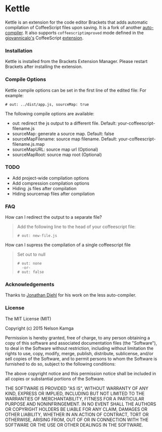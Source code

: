 # Kettle

Kettle is an extension for the code editor Brackets that adds automatic compilation of CoffeeScript files upon saving.
It is a fork of another [auto-compiler](https://github.com/jdiehl/brackets-less-autocompile/). It also supports
`coffeescriptimproved` mode defined in the [giovannicalo's](https://github.com/giovannicalo) CoffeeScript
[extension](https://github.com/giovannicalo/brackets-coffeescript).


### Installation

Kettle is installed from the Brackets Extension Manager. Please restart Brackets after installing the extension.


### Compile Options

Kettle compile options can be set in the first line of the edited file:
For example:

    # out: ../dist/app.js, sourceMap: true

The following compile options are available:

* out: redirect the js output to a different file. Default: your-coffeescript-filename.js
* sourceMap: generate a source map. Default: false
* sourceMapFilename: source map filename. Default: your-coffeescript-filename.js.map
* sourceMapURL: source map url (Optional)
* sourceMapRoot: source map root (Optional)

### TODO

* Add project-wide compilation options
* Add compression compilation options
* Hiding .js files after compilation
* Hiding sourcemap files after compilation

### FAQ

How can I redirect the output to a separate file?

> Add the following line to the head of your coffeescript file:
>
>     # out: new-file.js

How can I supress the compilation of a single coffeescript file

> Set out to null
>
>     # out: none
>       -or-
>     # out: false
### Acknowledgements

Thanks to [Jonathan Diehl](https://github.com/jdhiel) for his work on the less auto-compiler.

### License
The MIT License (MIT)

Copyright (c) 2015 Nelson Kamga

Permission is hereby granted, free of charge, to any person obtaining a copy
of this software and associated documentation files (the "Software"), to deal
in the Software without restriction, including without limitation the rights
to use, copy, modify, merge, publish, distribute, sublicense, and/or sell
copies of the Software, and to permit persons to whom the Software is
furnished to do so, subject to the following conditions:

The above copyright notice and this permission notice shall be included in
all copies or substantial portions of the Software.

THE SOFTWARE IS PROVIDED "AS IS", WITHOUT WARRANTY OF ANY KIND, EXPRESS OR
IMPLIED, INCLUDING BUT NOT LIMITED TO THE WARRANTIES OF MERCHANTABILITY,
FITNESS FOR A PARTICULAR PURPOSE AND NONINFRINGEMENT. IN NO EVENT SHALL THE
AUTHORS OR COPYRIGHT HOLDERS BE LIABLE FOR ANY CLAIM, DAMAGES OR OTHER
LIABILITY, WHETHER IN AN ACTION OF CONTRACT, TORT OR OTHERWISE, ARISING FROM,
OUT OF OR IN CONNECTION WITH THE SOFTWARE OR THE USE OR OTHER DEALINGS IN
THE SOFTWARE.
